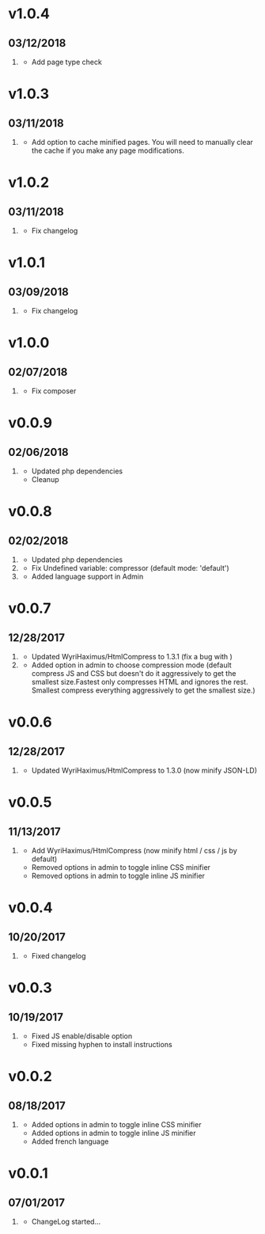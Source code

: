 # v1.0.4
## 03/12/2018

1. [](#improved)
   * Add page type check

# v1.0.3
## 03/11/2018

1. [](#improved)
   * Add option to cache minified pages. You will need to manually clear the cache if you make any page modifications.

# v1.0.2
## 03/11/2018

1. [](#bugfix)
   * Fix changelog

# v1.0.1
## 03/09/2018

1. [](#bugfix)
   * Fix changelog

# v1.0.0
## 02/07/2018

1. [](#bugfix)
   * Fix composer

# v0.0.9
## 02/06/2018

1. [](#improved)
   * Updated php dependencies
   * Cleanup

# v0.0.8
## 02/02/2018

1. [](#improved)
   * Updated php dependencies
1. [](#bugfix)
   * Fix Undefined variable: compressor (default mode: 'default')
1. [](#new)
   * Added language support in Admin

# v0.0.7
## 12/28/2017

1. [](#bugfix)
   * Updated WyriHaximus/HtmlCompress to 1.3.1 (fix a bug with )
1. [](#new)
   * Added option in admin to choose compression mode (default compress JS and CSS but doesn't do it aggressively to get the smallest size.Fastest only compresses HTML and ignores the rest. Smallest compress everything aggressively to get the smallest size.)

# v0.0.6
## 12/28/2017

1. [](#improved)
   * Updated WyriHaximus/HtmlCompress to 1.3.0 (now minify JSON-LD)

# v0.0.5
## 11/13/2017

1. [](#improved)
   * Add WyriHaximus/HtmlCompress (now minify html / css / js by default)
   * Removed options in admin to toggle inline CSS minifier
   * Removed options in admin to toggle inline JS minifier

# v0.0.4
## 10/20/2017

1. [](#improved)
   * Fixed changelog

# v0.0.3
## 10/19/2017

1. [](#bugfix)
   * Fixed JS enable/disable option
   * Fixed missing hyphen to install instructions

# v0.0.2
## 08/18/2017

1. [](#new)
   * Added options in admin to toggle inline CSS minifier
   * Added options in admin to toggle inline JS minifier
   * Added french language

# v0.0.1
## 07/01/2017

1. [](#new)
   * ChangeLog started...
